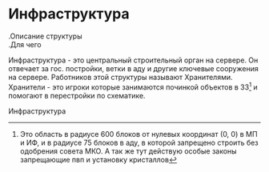 # Инфраструктура

.Описание структуры\
.Для чего

Инфраструктура - это центральный строительный орган на сервере. Он отвечает за гос. постройки, ветки в аду и другие ключевые сооружения на сервере. Работников этой структуры называют Хранителями. Хранители - это игроки которые занимаются починкой объектов в ЗЗ[^1] и помогают в перестройки по схематике.&#x20;

Инфраструктура&#x20;

[^1]: Это область в радиусе 600 блоков от нулевых координат (0, 0) в МП и ИФ, и в радиусе 75 блоков в аду, в которой запрещено строить без одобрения совета МКО. А так же тут действую особые законы запрещающие пвп и установку кристаллов
